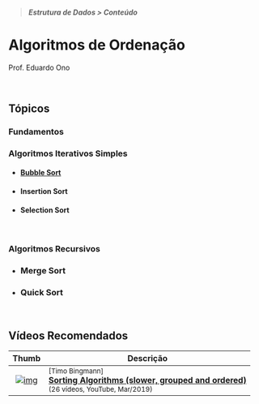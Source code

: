 > ##### Estrutura de Dados > Conteúdo

# Algoritmos de Ordenação

Prof. Eduardo Ono

<br>

## Tópicos

### Fundamentos

### Algoritmos Iterativos Simples

* #### [Bubble Sort](./algoritmos/bubble-sort/README.md)

* #### Insertion Sort

* #### Selection Sort

<br>

### Algoritmos Recursivos

* ### Merge Sort

* ### Quick Sort

<br>

## Vídeos Recomendados

| Thumb | Descrição |
| :-: | --- |
| [![img](https://img.youtube.com/vi/uc5LdcqrblQ/default.jpg)](https://www.youtube.com/playlist?list=PLZh3kxyHrVp_AcOanN_jpuQbcMVdXbqei) | <sup>[Timo Bingmann]</sup><br>[__Sorting Algorithms (slower, grouped and ordered)__](https://www.youtube.com/playlist?list=PLZh3kxyHrVp_AcOanN_jpuQbcMVdXbqei)<br><sub>(26 vídeos, YouTube, Mar/2019)</sub>
